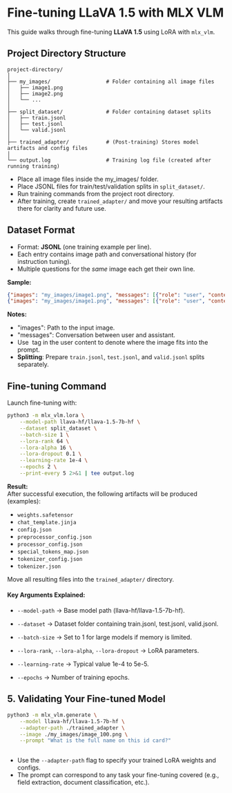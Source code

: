 # Fine-tuning LLaVA 1.5 with MLX VLM

This guide walks through fine-tuning **LLaVA 1.5** using LoRA with `mlx_vlm`.

## Project Directory Structure
```
project-directory/
│
├── my_images/                  # Folder containing all image files
│   ├── image1.png
│   ├── image2.png
│   └── ...
│
├── split_dataset/              # Folder containing dataset splits
│   ├── train.jsonl
│   ├── test.jsonl
│   └── valid.jsonl
│
├── trained_adapter/            # (Post-training) Stores model artifacts and config files
│
└── output.log                  # Training log file (created after running training)
```
- Place all image files inside the my_images/ folder.
- Place JSONL files for train/test/validation splits in `split_dataset/`.
- Run training commands from the project root directory.
- After training, create `trained_adapter/` and move your resulting artifacts there for clarity and future use.

## Dataset Format

- Format: **JSONL** (one training example per line).
- Each entry contains image path and conversational history (for instruction tuning).
- Multiple questions for the *same* image each get their own line.

**Sample:**
```json
{"images": "my_images/image1.png", "messages": [{"role": "user", "content": "What is the city name of the card holder? <image>"}, {"role": "assistant", "content": "Kolkata"}]}
{"images": "my_images/image1.png", "messages": [{"role": "user", "content": "What is the issue date of the ID card? <image>"}, {"role": "assistant", "content": "15 Aug 2025"}]}
```

**Notes:**
- "images": Path to the input image.
- "messages": Conversation between user and assistant.
- Use <image> tag in the user content to denote where the image fits into the prompt.
- **Splitting**: Prepare `train.jsonl`, `test.jsonl`, and `valid.jsonl` splits separately.

## Fine-tuning Command

Launch fine-tuning with:

```sh
python3 -m mlx_vlm.lora \
    --model-path llava-hf/llava-1.5-7b-hf \
    --dataset split_dataset \
    --batch-size 1 \
    --lora-rank 64 \
    --lora-alpha 16 \
    --lora-dropout 0.1 \
    --learning-rate 1e-4 \
    --epochs 2 \
    --print-every 5 2>&1 | tee output.log
```

**Result:**  
After successful execution, the following artifacts will be produced (examples):
- `weights.safetensor`
- `chat_template.jinja`
- `config.json`
- `preprocessor_config.json`
- `processor_config.json`
- `special_tokens_map.json`
- `tokenizer_config.json`
- `tokenizer.json`

Move all resulting files into the `trained_adapter/` directory.

#### Key Arguments Explained:

- `--model-path` → Base model path (llava-hf/llava-1.5-7b-hf).

- `--dataset` → Dataset folder containing train.jsonl, test.jsonl, valid.jsonl.

- `--batch-size` → Set to 1 for large models if memory is limited.

- `--lora-rank`, `--lora-alpha`, `--lora-dropout` → LoRA parameters.

- `--learning-rate` → Typical value 1e-4 to 5e-5.

- `--epochs` → Number of training epochs.

## 5. Validating Your Fine-tuned Model
```sh
python3 -m mlx_vlm.generate \
    --model llava-hf/llava-1.5-7b-hf \
    --adapter-path ./trained_adapter \
    --image ./my_images/image_100.png \
    --prompt "What is the full name on this id card?"
    
```
- Use the `--adapter-path` flag to specify your trained LoRA weights and configs.
- The prompt can correspond to any task your fine-tuning covered (e.g., field extraction, document classification, etc.).
